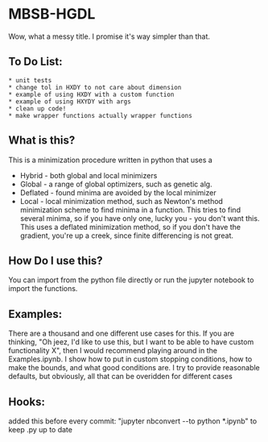 # MBSB-HGDL
Wow, what a messy title. I promise it's way simpler than that.

## To Do List:
    * unit tests
    * change tol in HXDY to not care about dimension
    * example of using HXDY with a custom function
    * example of using HXYDY with args
    * clean up code! 
    * make wrapper functions actually wrapper functions
    
    
## What is this?
This is a minimization procedure written in python that uses a 
* Hybrid - both global and local minimizers
* Global - a range of global optimizers, such as genetic alg.
* Deflated - found minima are avoided by the local minimizer
* Local - local minimization method, such as Newton's method
minimization scheme to find minima in a function.
This tries to find several minima, so if you have only one, lucky you - you don't want this.
This uses a deflated minimization method, so if you don't have the gradient, you're up a creek, since finite differencing is not great.

## How Do I use this?
You can import from the python file directly or run the jupyter notebook to import the functions.

## Examples:
There are a thousand and one different use cases for this. If you are thinking, "Oh jeez, I'd like to use this, but I want to be able to have custom functionality X", then I would recommend playing around in the Examples.ipynb. I show how to put in custom stopping conditions, how to make the bounds, and what good conditions are. I try to provide reasonable defaults, but obviously, all that can be overidden for different cases

## Hooks:
added this before every commit: "jupyter nbconvert --to python *.ipynb" to keep .py up to date

